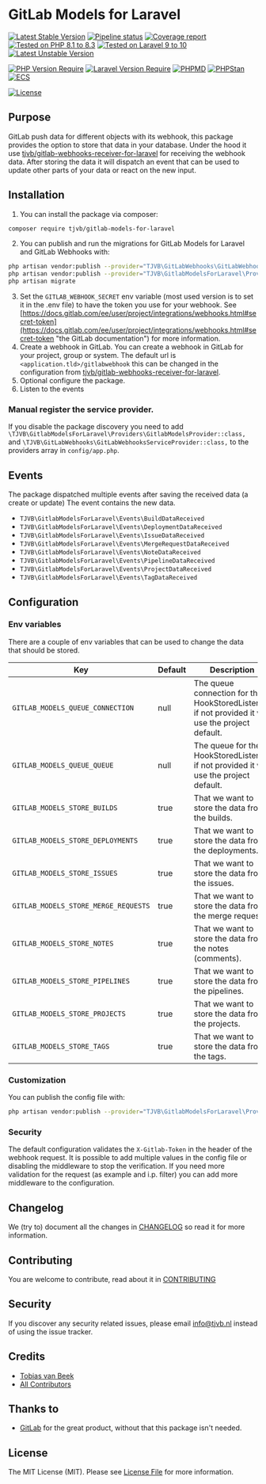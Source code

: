 # GitLab Models for Laravel

[![Latest Stable Version](https://poser.pugx.org/tjvb/gitlab-models-for-laravel/v)](https://packagist.org/packages/tjvb/gitlab-models-for-laravel)
[![Pipeline status](https://gitlab.com/tjvb/gitlab-models-for-laravel/badges/master/pipeline.svg)](https://gitlab.com/tjvb/gitlab-models-for-laravel/-/pipelines?page=1&scope=all&ref=master)
[![Coverage report](https://gitlab.com/tjvb/gitlab-models-for-laravel/badges/master/coverage.svg)](https://gitlab.com/tjvb/gitlab-models-for-laravel/-/pipelines?page=1&scope=all&ref=master)
[![Tested on PHP 8.1 to 8.3](https://img.shields.io/badge/Tested%20on-PHP%208.1%20|%208.2%20|%208.3-brightgreen.svg?maxAge=2419200)](https://gitlab.com/tjvb/gitlab-models-for-laravel/-/pipelines?page=1&scope=all&ref=master)
[![Tested on Laravel 9 to 10](https://img.shields.io/badge/Tested%20on-Laravel%209%20|%2010-brightgreen.svg?maxAge=2419200)](https://gitlab.com/tjvb/laravel-mail-catchall/-/pipelines?page=1&scope=all&ref=master)
[![Latest Unstable Version](https://poser.pugx.org/tjvb/gitlab-models-for-laravel/v/unstable)](https://packagist.org/packages/tjvb/gitlab-models-for-laravel)


[![PHP Version Require](https://poser.pugx.org/tjvb/gitlab-models-for-laravel/require/php)](https://packagist.org/packages/tjvb/gitlab-models-for-laravel)
[![Laravel Version Require](https://poser.pugx.org/tjvb/gitlab-models-for-laravel/require/laravel/framework)](https://packagist.org/packages/tjvb/laravel-mail-catchall)
[![PHPMD](https://img.shields.io/badge/PHPMD-checked-brightgreen.svg)](https://gitlab.com/tjvb/gitlab-models-for-laravel/-/blob/master/phpmd.xml.dist)
[![PHPStan](https://img.shields.io/badge/PHPStan-checked-brightgreen.svg)](https://gitlab.com/tjvb/gitlab-models-for-laravel/-/blob/master/phpstan.neon.dist)
[![ECS](https://img.shields.io/badge/ECS-PSR12-brightgreen.svg)](https://gitlab.com/tjvb/gitlab-models-for-laravel/-/blob/master/ecs.php)


[![License](https://poser.pugx.org/tjvb/gitlab-models-for-laravel/license)](https://packagist.org/packages/tjvb/gitlab-models-for-laravel)

## Purpose

GitLab push data for different objects with its webhook, this package provides the option to store that data in your database. Under the hood it use [tjvb/gitlab-webhooks-receiver-for-laravel](https://gitlab.com/tjvb/gitlab-webhooks-receiver-for-laravel/) for receiving the webhook data. After storing the data it will dispatch an event that can be used to update other parts of your data or react on the new input.

## Installation

1. You can install the package via composer:
```bash
composer require tjvb/gitlab-models-for-laravel
```

2. You can publish and run the migrations for GitLab Models for Laravel and GitLab Webhooks with:

```bash
php artisan vendor:publish --provider="TJVB\GitLabWebhooks\GitLabWebhooksServiceProvider" --tag="migrations"
php artisan vendor:publish --provider="TJVB\GitlabModelsForLaravel\Providers\GitlabModelsProvider" --tag="migrations"
php artisan migrate
```

3. Set the `GITLAB_WEBHOOK_SECRET` env variable (most used version is to set it in the .env file) to have the token you use for your webhook. See [https://docs.gitlab.com/ee/user/project/integrations/webhooks.html#secret-token](https://docs.gitlab.com/ee/user/project/integrations/webhooks.html#secret-token "the GitLab documentation") for more information.
4. Create a webhook in GitLab.
   You can create a webhook in GitLab for your project, group or system. The default url is `<application.tld>/gitlabwebhook` this can be changed in the configuration from [tjvb/gitlab-webhooks-receiver-for-laravel](https://gitlab.com/tjvb/gitlab-webhooks-receiver-for-laravel/).
5. Optional configure the package.
6. Listen to the events

### Manual register the service provider.
If you disable the package discovery you need to add `\TJVB\GitlabModelsForLaravel\Providers\GitlabModelsProvider::class,` and `\TJVB\GitLabWebhooks\GitLabWebhooksServiceProvider::class,` to the providers array in `config/app.php`.


## Events

The package dispatched multiple events after saving the received data (a create or update) The event contains the new data.

* `TJVB\GitlabModelsForLaravel\Events\BuildDataReceived`
* `TJVB\GitlabModelsForLaravel\Events\DeploymentDataReceived`
* `TJVB\GitlabModelsForLaravel\Events\IssueDataReceived`
* `TJVB\GitlabModelsForLaravel\Events\MergeRequestDataReceived`
* `TJVB\GitlabModelsForLaravel\Events\NoteDataReceived`
* `TJVB\GitlabModelsForLaravel\Events\PipelineDataReceived`
* `TJVB\GitlabModelsForLaravel\Events\ProjectDataReceived`
* `TJVB\GitlabModelsForLaravel\Events\TagDataReceived`


## Configuration

### Env variables
There are a couple of env variables that can be used to change the data that should be stored.

| Key | Default | Description                                                                                       |
|-----|---------|---------------------------------------------------------------------------------------------------|
|`GITLAB_MODELS_QUEUE_CONNECTION`| null    | The queue connection for the HookStoredListener, if not provided it will use the project default. |
|`GITLAB_MODELS_QUEUE_QUEUE`| null    | The queue for the HookStoredListener, if not provided it will use the project default.      |
|`GITLAB_MODELS_STORE_BUILDS`| true    | That we want to store the data from the builds.                                                   |
|`GITLAB_MODELS_STORE_DEPLOYMENTS`| true    | That we want to store the data from the deployments.                                              |
|`GITLAB_MODELS_STORE_ISSUES`| true    | That we want to store the data from the issues.                                                   |
|`GITLAB_MODELS_STORE_MERGE_REQUESTS`| true    | That we want to store the data from the merge requests.                                           |
|`GITLAB_MODELS_STORE_NOTES`| true    | That we want to store the data from the notes (comments).                                         |
|`GITLAB_MODELS_STORE_PIPELINES`| true    | That we want to store the data from the pipelines.                                                |
|`GITLAB_MODELS_STORE_PROJECTS`| true    | That we want to store the data from the projects.                                                 |
|`GITLAB_MODELS_STORE_TAGS`| true    | That we want to store the data from the tags.                                                     |

### Customization
You can publish the config file with:
```bash
php artisan vendor:publish --provider="TJVB\GitlabModelsForLaravel\Providers\GitlabModelsProvider" --tag="config"
```

### Security
The default configuration validates the `X-Gitlab-Token` in the header of the webhook request. It is possible to add multiple values in the config file or disabling the middleware to stop the verification. If you need more validation for the request (as example and i.p. filter) you can add more middleware to the configuration.

## Changelog
We (try to) document all the changes in [CHANGELOG](CHANGELOG.md) so read it for more information.

## Contributing
You are welcome to contribute, read about it in [CONTRIBUTING](CONTRIBUTING.md)

## Security
If you discover any security related issues, please email info@tjvb.nl instead of using the issue tracker.

## Credits

- [Tobias van Beek](https://tjvb.nl/about)
- [All Contributors](https://gitlab.com/tjvb/gitlab-models-for-laravel/-/graphs/master)

## Thanks to
- [GitLab](https://gitlab.com) for the great product, without that this package isn't needed.

## License
The MIT License (MIT). Please see [License File](LICENSE.md) for more information.

